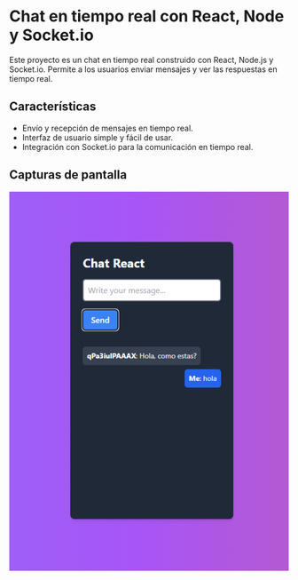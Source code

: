 # Chat en tiempo real con React, Node y Socket.io

Este proyecto es un chat en tiempo real construido con React, Node.js y Socket.io. Permite a los usuarios enviar mensajes y ver las respuestas en tiempo real.

## Características

- Envío y recepción de mensajes en tiempo real.
- Interfaz de usuario simple y fácil de usar.
- Integración con Socket.io para la comunicación en tiempo real.

## Capturas de pantalla

![alt text](docs/foto.png)


